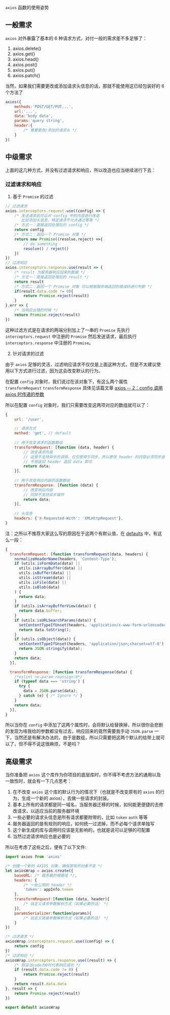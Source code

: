 
`axios` 函数的使用姿势

## 一般需求

`axios` 对外暴露了基本的 6 种请求方式，对付一般的需求差不多足够了：

1. axios.delete()
2. axios.get()
3. axios.head()
4. axios.post()
5. axios.put()
6. axios.patch()

当然，如果我们需要更改或添加请求头信息的话，那就不能使用这已经包装好的 6 个方法了

```javascript
axios({
    methods:'POST/GET/PUT...',
    url:'...',
    data:'body data',
    params:'query string',
    header:{
        /* 需要更改/添加的请求头 */
    }
})
```

## 中级需求

上面的这几种方式，并没有过滤请求和响应，所以改造也应当继续进行下去：

### 过滤请求和响应

1. 基于 `Promise` 的过滤

```javascript
// 过滤请求
axios.interceptors.request.use((config) => {
    /* 发送请求前可以对 config 中的内容进行改造
       比如添加头信息，特定请求不允许通过等等 */
    /* 方式一：直接返回处理后的 config */
    return config
    /* 方式二：返回一个 Promise 对象 */
    return new Promise((resolve,reject) =>{
        // do something
        resolve() / reject()
    })
})
// 过滤响应
axios.interceptors.response.use(result => {
    /* result 为服务器响应回来的数据 */
    /* 方式一：直接返回处理后的 result */
    return result
    /* 方式二：返回一个 Promise 对象 可以根据服务端返回的错误码进行判断 */
    if(result.data.code != 0){
        return Promise.reject(result)
    }
},err => {
    /* 当响应出错的时候 */
    return Promise.reject(result)
})
```

这种过滤方式是在请求的两端分别加上了一串的 `Promise` 先执行 `interceptors.request` 中注册的 `Promise` 然后发送请求，最后执行 `interceptors.response` 中注册的 `Promise`。

2. 针对请求的过滤

由于 `axios` 足够的灵活，过滤响应请求不仅仅是上面这种方式，但是不太建议使用以下方式进行过滤，因为这会改变默认的行为。

在配置 `config` 对象时，我们说过在该对象下，有这么两个属性 `transformRequest` `transformResponse` 具体见该篇文章 [axios -- 2：config 调用 axios 时传递的参数](http://blog.acohome.cn/2017/02/23/axios-config/)

所以在配置 `config` 对象时，我们只需要改变这两项对应的数组就可以了：

```javascript
{
    url: '/user',

    // 请求方式
    method: 'get', // default
    
    // 用于改变请求的函数数组
    transformRequest: [function (data, header) {
        // 改变请求内容
        // 这里不支持异步的调用，仅仅使用于同步，所以更改 header 的内容必须同步进行
        // 不用返回 header 返回 data 即可
        return data;
    }],
    
    // 用于改变响应内容的函数数组
    transformResponse: [function (data) {
        // 改变响应内容
        // 同样不支持异步操作
        return data;
    }],
    
    // 头信息
    headers: {'X-Requested-With': 'XMLHttpRequest'},
}
```

注：之所以不推荐大家这么写的原因在于这两个有默认值，在 [defaults](https://github.com/mzabriskie/axios/blob/master/lib/defaults.js) 中，有这么一段：

```javascript
{
  transformRequest: [function transformRequest(data, headers) {
    normalizeHeaderName(headers, 'Content-Type');
    if (utils.isFormData(data) ||
      utils.isArrayBuffer(data) ||
      utils.isBuffer(data) ||
      utils.isStream(data) ||
      utils.isFile(data) ||
      utils.isBlob(data)
    ) {
      return data;
    }
    if (utils.isArrayBufferView(data)) {
      return data.buffer;
    }
    if (utils.isURLSearchParams(data)) {
      setContentTypeIfUnset(headers, 'application/x-www-form-urlencoded;charset=utf-8');
      return data.toString();
    }
    if (utils.isObject(data)) {
      setContentTypeIfUnset(headers, 'application/json;charset=utf-8');
      return JSON.stringify(data);
    }
    return data;
  }],

  transformResponse: [function transformResponse(data) {
    /*eslint no-param-reassign:0*/
    if (typeof data === 'string') {
      try {
        data = JSON.parse(data);
      } catch (e) { /* Ignore */ }
    }
    return data;
  }],
}
```

所以当你在 `config` 中添加了这两个属性时，会将默认给替换掉，所以很你会悲剧的发现为啥我给的参数都没有过去，响应回来的竟然需要我手动 `JSON.parse` 一下，当然还是有解决办法的，由于是数组，所以只需要把这两个默认的给带上就可以了，但不得不说这很麻烦，不是吗？

## 高级需求
当你准备把 `axios` 这个库作为你项目的底层库时，你不得不考虑方法的通用以及一致性时，就会有一下几点思考：

1. 在不改变 `axios` 这个库的默认行为的情况下（也就是不改变原有的 `axios` 的行为，生成一个新的 axios），去做一些请求的封装。
2. 基本上所有的请求都是同一域名，当服务器迁移的时候，如何能更便捷的去修改请求，以适应当前的服务器环境
3. 一些必要的请求头信息是所有请求都要附带的，比如 `token` `auth` 等等
4. 服务器返回的是有规则的响应，如何统一过滤掉，而不必每个请求单独写
5. 这个新生成的库与调用时应该是无影响的，也就是说可以足够的可配置
6. 当然过滤请求响应也是必要的

所以在考虑了这些之后，便有了以下文件:

```javascript
import axios from 'axios'

/* 创建一个新的 AXIOS 对象，确保原有的对象不变 */
let axiosWrap = axios.create({
    baseURL: /* 服务器的根路径 */,
    headers: {
        /* 一些公用的 header */
        'token': appInfo.token
    },
    transformRequest:[function (data, header){
        /* 自定义请求参数解析方式（如果必要的话） */
    }],
    paramsSerializer:function(params){
        /* 自定义链接参数解析方式（如果必要的话） */
    }
})

/* 过滤请求 */
axiosWrap.interceptors.request.use((config) => {
    return config
})
/* 过滤响应 */
axiosWrap.interceptors.response.use((result) => {
    /* 假设当code为0时代表响应成功 */
    if (result.data.code != 0) {
        return Promise.reject(result)
    }
    return result.data.data
}, result => {
    return Promise.reject(result)
})

export default axiosWrap
```

